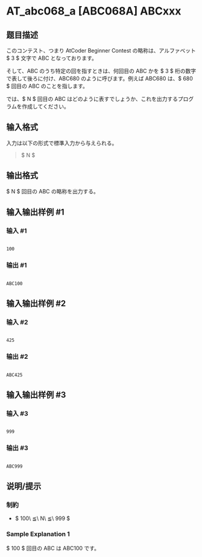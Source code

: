 # AT_abc068_a [ABC068A] ABCxxx

## 题目描述

[problemUrl]: https://atcoder.jp/contests/abc068/tasks/abc068_a

このコンテスト、つまり AtCoder Beginner Contest の略称は、アルファベット $ 3 $ 文字で ABC となっております。

そして、ABC のうち特定の回を指すときは、何回目の ABC かを $ 3 $ 桁の数字で表して後ろに付け、ABC680 のように呼びます。例えば ABC680 は、$ 680 $ 回目の ABC のことを指します。

では、$ N $ 回目の ABC はどのように表すでしょうか、これを出力するプログラムを作成してください。

## 输入格式

入力は以下の形式で標準入力から与えられる。

> $ N $

## 输出格式

$ N $ 回目の ABC の略称を出力する。

## 输入输出样例 #1

### 输入 #1

```
100
```

### 输出 #1

```
ABC100
```

## 输入输出样例 #2

### 输入 #2

```
425
```

### 输出 #2

```
ABC425
```

## 输入输出样例 #3

### 输入 #3

```
999
```

### 输出 #3

```
ABC999
```

## 说明/提示

### 制約

- $ 100\ ≦\ N\ ≦\ 999 $

### Sample Explanation 1

$ 100 $ 回目の ABC は ABC100 です。